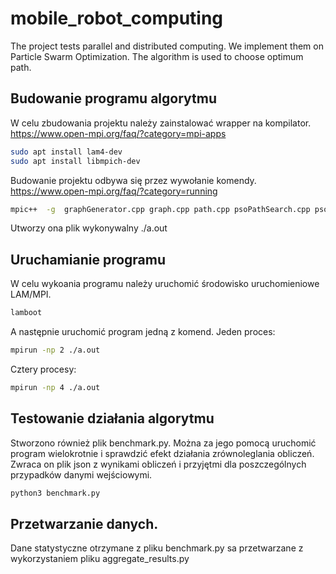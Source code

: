 # mobile_robot_computing
The project tests parallel and distributed computing. We implement them on Particle Swarm Optimization. The algorithm is used to choose optimum path.

## Budowanie programu algorytmu
W celu zbudowania projektu należy zainstalować wrapper na kompilator.
https://www.open-mpi.org/faq/?category=mpi-apps
```sh
sudo apt install lam4-dev      
sudo apt install libmpich-dev  
```
Budowanie projektu odbywa się przez wywołanie komendy. https://www.open-mpi.org/faq/?category=running
```sh
mpic++  -g  graphGenerator.cpp graph.cpp path.cpp psoPathSearch.cpp psoTests.cpp randomPath.cpp main.cpp
```
Utworzy ona plik wykonywalny ./a.out
## Uruchamianie programu
W celu wykoania programu należy uruchomić środowisko uruchomieniowe LAM/MPI.
```sh
lamboot
```
A następnie uruchomić program jedną z komend.
Jeden proces:
```sh
mpirun -np 2 ./a.out
```
Cztery procesy:
```sh
mpirun -np 4 ./a.out
```
<!-- 
Plik ten pzyjmuje następujące argumenty:
- bool inputFromFile - True oznacza, że graf zostanie pobrany z pliku
- int nr_of_iterators - liczba iteracji działania algorytmu
- int nr_of_threads - liczba wątków 
- int graphNrOfNodes - liczba węzłów grafu (wymagana gdy inputFromFile=False)
- double radiusOfNeighbourhood - kąt w zakresie jakiego w kierunku zmiany węzła wyszukiwany jest nowy (wymagana gdy inputFromFile=False)
- graph graph - graf z pliku (wymagana gdy inputFromFile=True) -->

## Testowanie działania algorytmu
Stworzono również plik benchmark.py. Można za jego pomocą uruchomić program wielokrotnie i sprawdzić efekt działania zrównoleglania obliczeń.
Zwraca on plik json z wynikami obliczeń i przyjętmi dla poszczególnych przypadków danymi wejściowymi.
```sh
python3 benchmark.py
```
## Przetwarzanie danych.
Dane statystyczne otrzymane z pliku benchmark.py sa przetwarzane z wykorzystaniem pliku aggregate_results.py